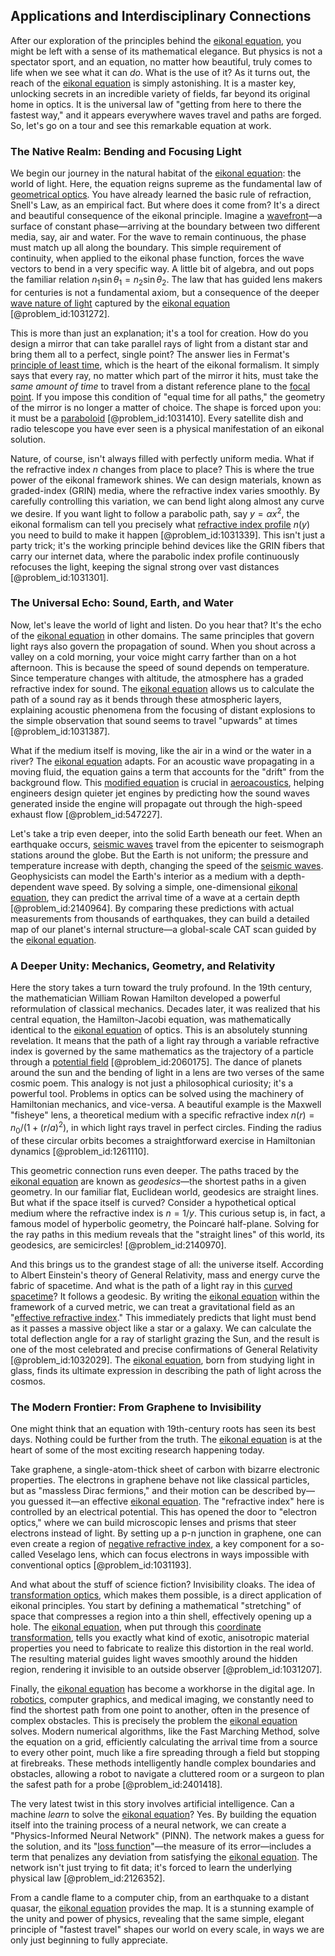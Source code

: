 ## Applications and Interdisciplinary Connections

After our exploration of the principles behind the [eikonal equation](@article_id:143419), you might be left with a sense of its mathematical elegance. But physics is not a spectator sport, and an equation, no matter how beautiful, truly comes to life when we see what it can *do*. What is the use of it? As it turns out, the reach of the [eikonal equation](@article_id:143419) is simply astonishing. It is a master key, unlocking secrets in an incredible variety of fields, far beyond its original home in optics. It is the universal law of "getting from here to there the fastest way," and it appears everywhere waves travel and paths are forged. So, let's go on a tour and see this remarkable equation at work.

### The Native Realm: Bending and Focusing Light

We begin our journey in the natural habitat of the [eikonal equation](@article_id:143419): the world of light. Here, the equation reigns supreme as the fundamental law of [geometrical optics](@article_id:175015). You have already learned the basic rule of refraction, Snell's Law, as an empirical fact. But where does it come from? It's a direct and beautiful consequence of the eikonal principle. Imagine a [wavefront](@article_id:197462)—a surface of constant phase—arriving at the boundary between two different media, say, air and water. For the wave to remain continuous, the phase must match up all along the boundary. This simple requirement of continuity, when applied to the eikonal phase function, forces the wave vectors to bend in a very specific way. A little bit of algebra, and out pops the familiar relation $n_1 \sin\theta_1 = n_2 \sin\theta_2$. The law that has guided lens makers for centuries is not a fundamental axiom, but a consequence of the deeper [wave nature of light](@article_id:140581) captured by the [eikonal equation](@article_id:143419) [@problem_id:1031272].

This is more than just an explanation; it's a tool for creation. How do you design a mirror that can take parallel rays of light from a distant star and bring them all to a perfect, single point? The answer lies in Fermat's [principle of least time](@article_id:175114), which is the heart of the eikonal formalism. It simply says that every ray, no matter which part of the mirror it hits, must take the *same amount of time* to travel from a distant reference plane to the [focal point](@article_id:173894). If you impose this condition of "equal time for all paths," the geometry of the mirror is no longer a matter of choice. The shape is forced upon you: it must be a [paraboloid](@article_id:264219) [@problem_id:1031410]. Every satellite dish and radio telescope you have ever seen is a physical manifestation of an eikonal solution.

Nature, of course, isn't always filled with perfectly uniform media. What if the refractive index $n$ changes from place to place? This is where the true power of the eikonal framework shines. We can design materials, known as graded-index (GRIN) media, where the refractive index varies smoothly. By carefully controlling this variation, we can bend light along almost any curve we desire. If you want light to follow a parabolic path, say $y = \alpha x^2$, the eikonal formalism can tell you precisely what [refractive index profile](@article_id:194899) $n(y)$ you need to build to make it happen [@problem_id:1031339]. This isn't just a party trick; it's the working principle behind devices like the GRIN fibers that carry our internet data, where the parabolic index profile continuously refocuses the light, keeping the signal strong over vast distances [@problem_id:1031301].

### The Universal Echo: Sound, Earth, and Water

Now, let's leave the world of light and listen. Do you hear that? It's the echo of the [eikonal equation](@article_id:143419) in other domains. The same principles that govern light rays also govern the propagation of sound. When you shout across a valley on a cold morning, your voice might carry farther than on a hot afternoon. This is because the speed of sound depends on temperature. Since temperature changes with altitude, the atmosphere has a graded refractive index for sound. The [eikonal equation](@article_id:143419) allows us to calculate the path of a sound ray as it bends through these atmospheric layers, explaining acoustic phenomena from the focusing of distant explosions to the simple observation that sound seems to travel "upwards" at times [@problem_id:1031387].

What if the medium itself is moving, like the air in a wind or the water in a river? The [eikonal equation](@article_id:143419) adapts. For an acoustic wave propagating in a moving fluid, the equation gains a term that accounts for the "drift" from the background flow. This [modified equation](@article_id:172960) is crucial in [aeroacoustics](@article_id:266269), helping engineers design quieter jet engines by predicting how the sound waves generated inside the engine will propagate out through the high-speed exhaust flow [@problem_id:547227].

Let's take a trip even deeper, into the solid Earth beneath our feet. When an earthquake occurs, [seismic waves](@article_id:164491) travel from the epicenter to seismograph stations around the globe. But the Earth is not uniform; the pressure and temperature increase with depth, changing the speed of the [seismic waves](@article_id:164491). Geophysicists can model the Earth's interior as a medium with a depth-dependent wave speed. By solving a simple, one-dimensional [eikonal equation](@article_id:143419), they can predict the arrival time of a wave at a certain depth [@problem_id:2140964]. By comparing these predictions with actual measurements from thousands of earthquakes, they can build a detailed map of our planet's internal structure—a global-scale CAT scan guided by the [eikonal equation](@article_id:143419).

### A Deeper Unity: Mechanics, Geometry, and Relativity

Here the story takes a turn toward the truly profound. In the 19th century, the mathematician William Rowan Hamilton developed a powerful reformulation of classical mechanics. Decades later, it was realized that his central equation, the Hamilton-Jacobi equation, was mathematically identical to the [eikonal equation](@article_id:143419) of optics. This is an absolutely stunning revelation. It means that the path of a light ray through a variable refractive index is governed by the same mathematics as the trajectory of a particle through a [potential field](@article_id:164615) [@problem_id:2060175]. The dance of planets around the sun and the bending of light in a lens are two verses of the same cosmic poem. This analogy is not just a philosophical curiosity; it's a powerful tool. Problems in optics can be solved using the machinery of Hamiltonian mechanics, and vice-versa. A beautiful example is the Maxwell "fisheye" lens, a theoretical medium with a specific refractive index $n(r) = n_0 / (1 + (r/a)^2)$, in which light rays travel in perfect circles. Finding the radius of these circular orbits becomes a straightforward exercise in Hamiltonian dynamics [@problem_id:1261110].

This geometric connection runs even deeper. The paths traced by the [eikonal equation](@article_id:143419) are known as *geodesics*—the shortest paths in a given geometry. In our familiar flat, Euclidean world, geodesics are straight lines. But what if the space itself is curved? Consider a hypothetical optical medium where the refractive index is $n=1/y$. This curious setup is, in fact, a famous model of hyperbolic geometry, the Poincaré half-plane. Solving for the ray paths in this medium reveals that the "straight lines" of this world, its geodesics, are semicircles! [@problem_id:2140970].

And this brings us to the grandest stage of all: the universe itself. According to Albert Einstein's theory of General Relativity, mass and energy curve the fabric of spacetime. And what is the path of a light ray in this [curved spacetime](@article_id:184444)? It follows a geodesic. By writing the [eikonal equation](@article_id:143419) within the framework of a curved metric, we can treat a gravitational field as an "[effective refractive index](@article_id:175827)." This immediately predicts that light must bend as it passes a massive object like a star or a galaxy. We can calculate the total deflection angle for a ray of starlight grazing the Sun, and the result is one of the most celebrated and precise confirmations of General Relativity [@problem_id:1032029]. The [eikonal equation](@article_id:143419), born from studying light in glass, finds its ultimate expression in describing the path of light across the cosmos.

### The Modern Frontier: From Graphene to Invisibility

One might think that an equation with 19th-century roots has seen its best days. Nothing could be further from the truth. The [eikonal equation](@article_id:143419) is at the heart of some of the most exciting research happening today.

Take graphene, a single-atom-thick sheet of carbon with bizarre electronic properties. The electrons in graphene behave not like classical particles, but as "massless Dirac fermions," and their motion can be described by—you guessed it—an effective [eikonal equation](@article_id:143419). The "refractive index" here is controlled by an electrical potential. This has opened the door to "electron optics," where we can build microscopic lenses and prisms that steer electrons instead of light. By setting up a p-n junction in graphene, one can even create a region of [negative refractive index](@article_id:271063), a key component for a so-called Veselago lens, which can focus electrons in ways impossible with conventional optics [@problem_id:1031193].

And what about the stuff of science fiction? Invisibility cloaks. The idea of [transformation optics](@article_id:267535), which makes them possible, is a direct application of eikonal principles. You start by defining a mathematical "stretching" of space that compresses a region into a thin shell, effectively opening up a hole. The [eikonal equation](@article_id:143419), when put through this [coordinate transformation](@article_id:138083), tells you exactly what kind of exotic, anisotropic material properties you need to fabricate to realize this distortion in the real world. The resulting material guides light waves smoothly around the hidden region, rendering it invisible to an outside observer [@problem_id:1031207].

Finally, the [eikonal equation](@article_id:143419) has become a workhorse in the digital age. In [robotics](@article_id:150129), computer graphics, and medical imaging, we constantly need to find the shortest path from one point to another, often in the presence of complex obstacles. This is precisely the problem the [eikonal equation](@article_id:143419) solves. Modern numerical algorithms, like the Fast Marching Method, solve the equation on a grid, efficiently calculating the arrival time from a source to every other point, much like a fire spreading through a field but stopping at firebreaks. These methods intelligently handle complex boundaries and obstacles, allowing a robot to navigate a cluttered room or a surgeon to plan the safest path for a probe [@problem_id:2401418].

The very latest twist in this story involves artificial intelligence. Can a machine *learn* to solve the [eikonal equation](@article_id:143419)? Yes. By building the equation itself into the training process of a neural network, we can create a "Physics-Informed Neural Network" (PINN). The network makes a guess for the solution, and its "[loss function](@article_id:136290)"—the measure of its error—includes a term that penalizes any deviation from satisfying the [eikonal equation](@article_id:143419). The network isn't just trying to fit data; it's forced to learn the underlying physical law [@problem_id:2126352].

From a candle flame to a computer chip, from an earthquake to a distant quasar, the [eikonal equation](@article_id:143419) provides the map. It is a stunning example of the unity and power of physics, revealing that the same simple, elegant principle of "fastest travel" shapes our world on every scale, in ways we are only just beginning to fully appreciate.